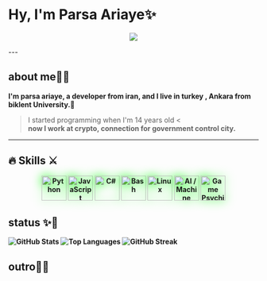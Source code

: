 # Hy, I'm Parsa Ariaye✨️
<p align="center">
  <a href="https://github.com/japanse-samurai">
    <img src="https://readme-typing-svg.herokuapp.com?color=00FF00&center=true&vCenter=true&lines=Welcome;From+Bilkent+University;Py%2C+JS%2C+C%23%2C+Bash;Networking%2C+AI%2C+Machine;Games+Graphic%2C+Game+Psychic;Retry%E2%9C%A8" />
  </a>
</p>
---

## about me🚶‍♂️
<b>I'm parsa ariaye, a developer from iran, and I live in turkey , Ankara from biklent University.👾 </b>
> I started programming when I'm 14 years old <  
<b> now I work at crypto, connection for government control city. 
---
## 🔥 Skills ⚔️

<p align="center">
  <img src="https://cdn.jsdelivr.net/gh/devicons/devicon/icons/python/python-original.svg" width="50" height="50" style="filter: drop-shadow(0 0 10px #00FF00);" title="Python"/>
  <img src="https://cdn.jsdelivr.net/gh/devicons/devicon/icons/javascript/javascript-original.svg" width="50" height="50" style="filter: drop-shadow(0 0 10px #00FF00);" title="JavaScript"/>
  <img src="https://cdn.jsdelivr.net/gh/devicons/devicon/icons/csharp/csharp-original.svg" width="50" height="50" style="filter: drop-shadow(0 0 10px #00FF00);" title="C#"/>
  <img src="https://cdn.jsdelivr.net/gh/devicons/devicon/icons/bash/bash-original.svg" width="50" height="50" style="filter: drop-shadow(0 0 10px #00FF00);" title="Bash"/>
  <img src="https://cdn.jsdelivr.net/gh/devicons/devicon/icons/linux/linux-original.svg" width="50" height="50" style="filter: drop-shadow(0 0 10px #00FF00);" title="Linux"/>
  <img src="https://cdn.jsdelivr.net/gh/devicons/devicon/icons/tensorflow/tensorflow-original.svg" width="50" height="50" style="filter: drop-shadow(0 0 10px #00FF00);" title="AI / Machine Learning"/>
  <img src="https://cdn.jsdelivr.net/gh/devicons/devicon/icons/gamejolt/gamejolt-original.svg" width="50" height="50" style="filter: drop-shadow(0 0 10px #00FF00);" title="Game Psychic"/>
</p>

## status ✨️👾
![GitHub Stats](https://github-readme-stats.vercel.app/api?username=japanse-samurai&show_icons=true&theme=tokyonight)
![Top Languages](https://github-readme-stats.vercel.app/api/top-langs/?username=japanse-samurai&layout=compact&theme=tokyonight)
![GitHub Streak](https://github-readme-streak-stats.herokuapp.com/?user=japanse-samurai&theme=tokyonight)
## outro🚶‍♂️
